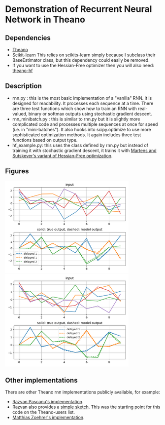 # Demonstration of Recurrent Neural Network in Theano

## Dependencies

* [Theano](http://deeplearning.net/software/theano/)
* [Scikit-learn](http://scikit-learn.org/stable/)
This relies on scikits-learn simply because I subclass their BaseEstimator
class, but this dependency could easily be removed.
* If you want to use the Hessian-Free optimizer then you will also need:
[theano-hf](https://github.com/boulanni/theano-hf)

## Description

* rnn.py : this is the most basic implementation of a "vanilla" RNN. It
is designed for readability. It processes each sequence at a time.
There are three test functions which show how to train an RNN with
real-valued, binary or softmax outputs using stochastic gradient
descent.
* rnn_minibatch.py : this is similar to rnn.py but it is slightly more
complicated code and processes multiple sequences at once for speed
(i.e. in "mini-batches"). It also hooks into scipy.optimize to use
more sophisticated optimization methods. It again includes three test
functions based on output type.
* hf_example.py: this uses the class defined by rnn.py but instead of
training it with stochastic gradient descent, it trains it with
[Martens and Sutskever's variant of Hessian-Free optimization](http://www.cs.toronto.edu/~jmartens/docs/RNN_HF.pdf).

## Figures

<img src="doc/rnn.png" alt="rnn" width="400" />

<img src="doc/rnn_minibatch.png" alt="rnn_minibatch" width="400" />

## Other implementations

There are other Theano rnn implementations publicly available, for example:
* [Razvan Pascanu's implementation](https://github.com/pascanur/trainingRNNs).
* Razvan also provides a [simple sketch](http://groups.google.com/group/theano-users/browse_thread/thread/39c755b93675f437). This was the starting point for this code on the Theano-users list. 
* [Matthias Zoehrer's implementation](https://github.com/mzoehr/Theano/tree/rnn_benchmark/benchmark/rnn).
